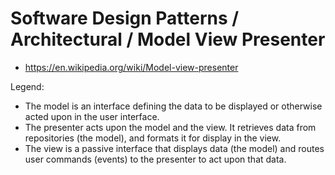 # Software Design Patterns / Architectural / Model View Presenter

* https://en.wikipedia.org/wiki/Model-view-presenter

Legend:

* The model is an interface defining the data to be displayed or otherwise acted upon in the user interface.
* The presenter acts upon the model and the view. It retrieves data from repositories (the model), and formats it for display in the view.
* The view is a passive interface that displays data (the model) and routes user commands (events) to the presenter to act upon that data.
